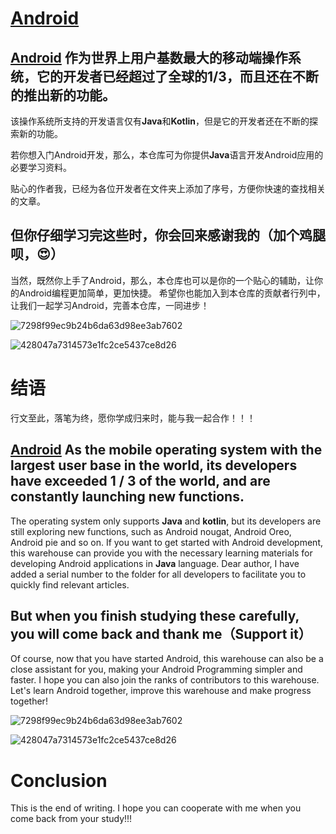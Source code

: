 # [Android](https://github.com/Melendez1209/Android-study)

## [Android](https://developer.android.google.cn/) 作为世界上用户基数最大的移动端操作系统，它的开发者已经超过了全球的1/3，而且还在不断的推出新的功能。

该操作系统所支持的开发语言仅有**Java**和**Kotlin**，但是它的开发者还在不断的探索新的功能。

若你想入门Android开发，那么，本仓库可为你提供**Java**语言开发Android应用的必要学习资料。

贴心的作者我，已经为各位开发者在文件夹上添加了序号，方便你快速的查找相关的文章。

## 但你仔细学习完这些时，你会回来感谢我的（加个鸡腿呗，😍）

当然，既然你上手了Android，那么，本仓库也可以是你的一个贴心的辅助，让你的Android编程更加简单，更加快捷。 希望你也能加入到本仓库的贡献者行列中，让我们一起学习Android，完善本仓库，一同进步！

![7298f99ec9b24b6da63d98ee3ab7602](https://user-images.githubusercontent.com/92637479/169689274-517b7914-7275-40b6-b725-aa76235f67e5.jpg)

![428047a7314573e1fc2ce5437ce8d26](https://user-images.githubusercontent.com/92637479/169689267-679b3dab-e9ee-4355-a7e2-69b9c1268782.jpg)

# 结语

行文至此，落笔为终，愿你学成归来时，能与我一起合作！！！

## [Android](https://developer.android.google.cn/) As the mobile operating system with the largest user base in the world, its developers have exceeded 1 / 3 of the world, and are constantly launching new functions.

The operating system only supports **Java** and **kotlin**, but its developers are still exploring new functions, such
as Android nougat, Android Oreo, Android pie and so on. If you want to get started with Android development, this
warehouse can provide you with the necessary learning materials for developing Android applications in **Java**
language. Dear author, I have added a serial number to the folder for all developers to facilitate you to quickly find
relevant articles.

## But when you finish studying these carefully, you will come back and thank me（Support it）

Of course, now that you have started Android, this warehouse can also be a close assistant for you, making your Android
Programming simpler and faster. I hope you can also join the ranks of contributors to this warehouse. Let's learn Android
together, improve this warehouse and make progress together!

![7298f99ec9b24b6da63d98ee3ab7602]( https://user-images.githubusercontent.com/92637479/169689274-517b7914-7275-40b6-b725-aa76235f67e5.jpg )

![428047a7314573e1fc2ce5437ce8d26]( https://user-images.githubusercontent.com/92637479/169689267-679b3dab-e9ee-4355-a7e2-69b9c1268782.jpg )

# Conclusion

This is the end of writing. I hope you can cooperate with me when you come back from your study!!!